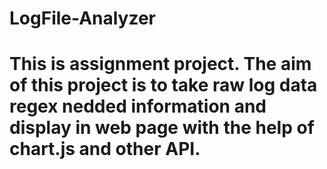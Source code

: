 # LogFile-Analyzer
# This is assignment project. The aim of this project is to take raw log data regex nedded information and display in web page with the help of chart.js and other API.
